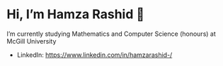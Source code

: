 # Hi, I’m Hamza Rashid 👋
I’m currently studying Mathematics and Computer Science (honours) at McGill University
- LinkedIn: https://www.linkedin.com/in/hamzarashid-/


